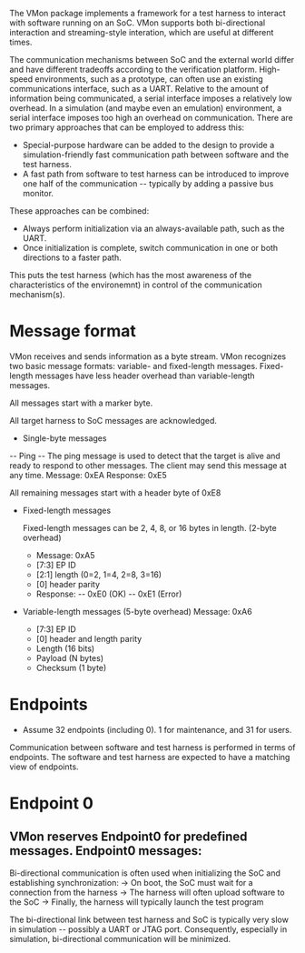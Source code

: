 

The VMon package implements a framework for a test harness to 
interact with software running on an SoC. VMon supports both
bi-directional interaction and streaming-style interation,
which are useful at different times.

The communication mechanisms between SoC and the external world
differ and have different tradeoffs according to the verification
platform. High-speed environments, such as a prototype, can often
use an existing communications interface, such as a UART. Relative 
to the amount of information being communicated, a serial interface
imposes a relatively low overhead. 
In a simulation (and maybe even an emulation) environment, a serial
interface imposes too high an overhead on communication. There are
two primary approaches that can be employed to address this:
- Special-purpose hardware can be added to the design to provide a 
simulation-friendly fast communication path between software and
the test harness.
- A fast path from software to test harness can be introduced
to improve one half of the communication -- typically by adding
a passive bus monitor.

These approaches can be combined:
- Always perform initialization via an always-available path, such 
as the UART.
- Once initialization is complete, switch communication in one
or both directions to a faster path.

This puts the test harness (which has the most awareness of
the characteristics of the environemnt) in control of the 
communication mechanism(s).

# Message format
VMon receives and sends information as a byte stream. 
VMon recognizes two basic message formats: variable-
and fixed-length messages. Fixed-length messages have
less header overhead than variable-length messages.

All messages start with a marker byte.

All target harness to SoC messages are acknowledged. 

- Single-byte messages

-- Ping --
  The ping message is used to detect that the target is alive 
  and ready to respond to other messages. The client may send
  this message at any time.
  Message:  0xEA
  Response: 0xE5
  
  All remaining messages start with a header byte of 0xE8

- Fixed-length messages

  Fixed-length messages can be 2, 4, 8, or 16 bytes in length.
  (2-byte overhead)
  - Message: 0xA5
  - [7:3] EP ID
  - [2:1] length (0=2, 1=4, 2=8, 3=16)
  - [0]   header parity
  - Response: 
  -- 0xE0 (OK)
  -- 0xE1 (Error)
            
- Variable-length messages
  (5-byte overhead)
  Message: 0xA6
    - [7:3] EP ID
    - [0]   header and length parity
    - Length (16 bits)
    - Payload (N bytes)
    - Checksum (1 byte)

# Endpoints
- Assume 32 endpoints (including 0). 1 for maintenance, and 31 for users.

Communication between software and test harness is performed 
in terms of endpoints. The software and test harness are 
expected to have a matching view of endpoints. 

# Endpoint 0
VMon reserves Endpoint0 for predefined messages. Endpoint0 
messages:
-

Bi-directional communication is often used when initializing
the SoC and establishing synchronization:
-> On boot, the SoC must wait for a connection from the harness
-> The harness will often upload software to the SoC
-> Finally, the harness will typically launch the test program

The bi-directional link between test harness and SoC is typically
very slow in simulation -- possibly a UART or JTAG port. Consequently,
especially in simulation, bi-directional communication will be minimized.

